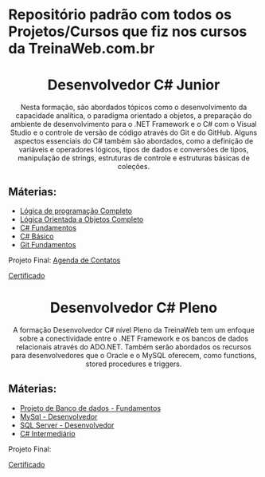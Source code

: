 <h1 align="cente">Repositório padrão com todos os Projetos/Cursos que fiz nos cursos da TreinaWeb.com.br</h1>

<h1 align="center">Desenvolvedor C# Junior</h1>
<p align="center">Nesta formação, são abordados tópicos como o desenvolvimento da capacidade analítica, o paradigma orientado a objetos, a preparação do ambiente de desenvolvimento para o .NET Framework e o C# com o Visual Studio e o controle de versão de código através do Git e do GitHub. Alguns aspectos essenciais do C# também são abordados, como a definição de variáveis e operadores lógicos, tipos de dados e conversões de tipos, manipulação de strings, estruturas de controle e estruturas básicas de coleções.</p>
<h2 align="left">Máterias:</h2>
<ul>
 <li><a href="https://www.treinaweb.com.br/curso/logica-de-programacao">Lógica de programação Completo</a></li>
 <li><a href="https://www.treinaweb.com.br/curso/logica-orientada-a-objetos">Lógica Orientada a Objetos Completo</a></li>
 <li><a href="https://www.treinaweb.com.br/curso/csharp-fundamentos">C# Fundamentos</a></li>
 <li><a href="https://www.treinaweb.com.br/curso/csharp-basico">C# Básico</a></li>
 <li><a href="https://www.treinaweb.com.br/curso/git-fundamentos">Git Fundamentos</a></li>
</ul>
<p>Projeto Final: <a href="https://github.com/WashingtonLuizDev/TreinaWeb/tree/master/C%23/CSharpBasico">Agenda de Contatos</a></p>
<p><a href="https://www.treinaweb.com.br/certificado/RMOXYSWGMC1H">Certificado</a></p>

<h1 align="center">Desenvolvedor C# Pleno</h1>
<p align="center">A formação Desenvolvedor C# nível Pleno da TreinaWeb tem um enfoque sobre a conectividade entre o .NET Framework e os bancos de dados relacionais através do ADO.NET. Também serão abordados os recursos para desenvolvedores que o Oracle e o MySQL oferecem, como functions, stored procedures e triggers.</p>
<h2 align="left">Máterias:</h2>
<ul>
 <li><a href="https://www.treinaweb.com.br/curso/introducao-e-projeto-de-banco-de-dados">Projeto de Banco de dados - Fundamentos</a></li>
 <li><a href="https://www.treinaweb.com.br/curso/mysql-desenvolvedor">MySql - Desenvolvedor</a></li>
 <li><a href="https://www.treinaweb.com.br/curso/sql-server-desenvolvedor">SQL Server - Desenvolvedor</a></li>
 <li><a href="https://www.treinaweb.com.br/curso/csharp-intermediario">C# Intermediário</a></li>
</ul>
<p>Projeto Final: <a href=""></a></p>
<p><a href="https://www.treinaweb.com.br/certificado/ZGXR7LNCLDXC">Certificado</a></p>
